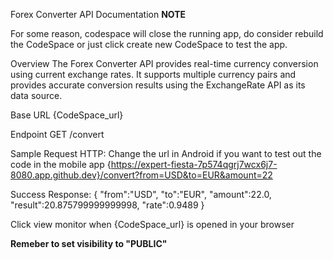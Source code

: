 Forex Converter API Documentation
**NOTE**

For some reason, codespace will close the running app, do consider rebuild the CodeSpace or just click create new CodeSpace to test the app. 

Overview
The Forex Converter API provides real-time currency conversion using current exchange rates. It supports multiple currency pairs and provides accurate conversion results using the ExchangeRate API as its data source.

Base URL
{CodeSpace_url}

Endpoint
GET /convert

Sample Request HTTP: 
Change the url in Android if you want to test out the code in the mobile app
{https://expert-fiesta-7p574qgrj7wcx6j7-8080.app.github.dev}/convert?from=USD&to=EUR&amount=22

Success Response:
{
    "from":"USD",
    "to":"EUR",
    "amount":22.0,
    "result":20.875799999999998,
    "rate":0.9489
}


Click view monitor when {CodeSpace_url} is opened in your browser

**Remeber to set visibility to "PUBLIC"**

